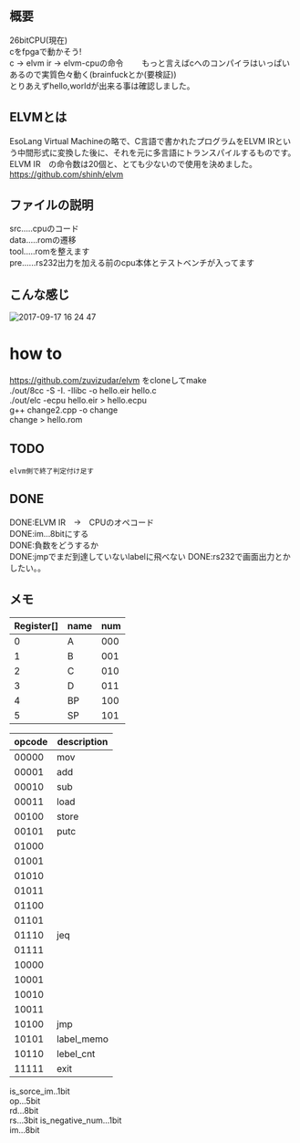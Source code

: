 ## 概要

26bitCPU(現在)  
cをfpgaで動かそう!  
c → elvm ir → elvm-cpuの命令　　
もっと言えばcへのコンパイラはいっぱいあるので実質色々動く(brainfuckとか(要検証))  
とりあえずhello,worldが出来る事は確認しました。 

## ELVMとは

EsoLang Virtual Machineの略で、C言語で書かれたプログラムをELVM IRという中間形式に変換した後に、それを元に多言語にトランスパイルするものです。  
ELVM IR　の命令数は20個と、とても少ないので使用を決めました。  
https://github.com/shinh/elvm  

## ファイルの説明
src.....cpuのコード  
data.....romの遷移  
tool.....romを整えます  
pre......rs232出力を加える前のcpu本体とテストベンチが入ってます  

## こんな感じ
![2017-09-17 16 24 47](https://user-images.githubusercontent.com/21309141/30520859-e19e6bf8-9bf0-11e7-87d2-2f23404c5cb6.jpg)

# how to
https://github.com/zuvizudar/elvm をcloneしてmake   
./out/8cc -S -I. -Ilibc -o hello.eir hello.c  
./out/elc -ecpu hello.eir > hello.ecpu  
g++ change2.cpp -o change  
change > hello.rom  
## TODO
	elvm側で終了判定付け足す
## DONE
DONE:ELVM IR　→　CPUのオペコード  
DONE:im...8bitにする  
DONE:負数をどうするか  
DONE:jmpでまだ到達していないlabelに飛べない
DONE:rs232で画面出力とかしたい。。  

## メモ

 |Register[]| name  |  num   |
 |----------|-------|--------|
 | 0        |   A   |  000   |
 | 1        |   B   |  001   |
 | 2        |   C   |  010   |
 | 3        |   D   |  011   |
 | 4        |   BP  |  100   |
 | 5        |   SP  |  101   |
 
 |  opcode  |description|
 |----------|-----------|
 |  00000   |    mov    |
 |  00001   |    add    |
 |  00010   |    sub    |
 |  00011   |    load   |
 |  00100   |    store  |
 |  00101   |    putc   |
 |  01000   |           |
 |  01001   |           |
 |  01010   |           |
 |  01011   |           |
 |  01100   |           |
 |  01101   |           |
 |  01110   |    jeq    |
 |  01111   |   	    |
 |  10000   |           |
 |  10001   |           |
 |  10010   |           |
 |  10011   |           |
 |  10100   |    jmp    |
 |  10101   | label_memo|
 |	10110	| lebel_cnt |
 |  11111   |    exit   |
 
is_sorce_im..1bit  
op...5bit  
rd...8bit  
rs...3bit
is_negative_num...1bit  
im...8bit


